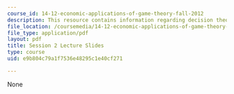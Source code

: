 ```yaml
---
course_id: 14-12-economic-applications-of-game-theory-fall-2012
description: This resource contains information regarding decision theory.
file_location: /coursemedia/14-12-economic-applications-of-game-theory-fall-2012/e9b804c79a1f7536e48295c1e40cf271_MIT14_12F12_slides2.pdf
file_type: application/pdf
layout: pdf
title: Session 2 Lecture Slides
type: course
uid: e9b804c79a1f7536e48295c1e40cf271

---
```

None